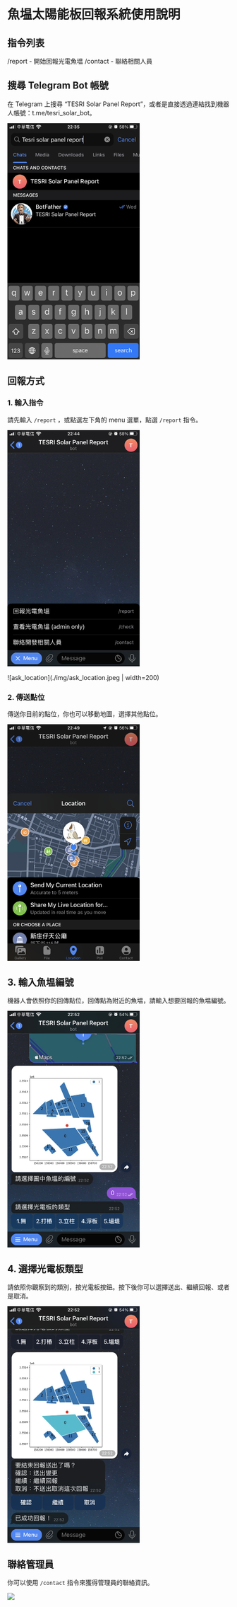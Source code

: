 # 魚塭太陽能板回報系統使用說明


## 指令列表
/report - 開始回報光電魚塭
/contact - 聯絡相關人員

## 搜尋 Telegram Bot 帳號
在 Telegram 上搜尋 “TESRI Solar Panel Report”，或者是直接透過連結找到機器人帳號：t.me/tesri_solar_bot。

<img src="./img/search_bot.jpeg" width="300">


## 回報方式

### 1. 輸入指令
請先輸入 `/report` ，或點選左下角的 menu 選單，點選 `/report` 指令。

<img src="./img/report_command.jpeg" width="300">

![ask_location](./img/ask_location.jpeg | width=200)

### 2. 傳送點位
傳送你目前的點位，你也可以移動地圖，選擇其他點位。

<img src="./img/select_location.PNG" width="300">

## 3. 輸入魚塭編號
機器人會依照你的回傳點位，回傳點為附近的魚塭，請輸入想要回報的魚塭編號。

<img src="./img/send_pond_index.PNG" width="300">

## 4. 選擇光電板類型
請依照你觀察到的類別，按光電板按鈕。按下後你可以選擇送出、繼續回報、或者是取消。

<img src="./img/select_type_and_sent.PNG" width="300">


## 聯絡管理員
你可以使用 `/contact` 指令來獲得管理員的聯絡資訊。

<img src="./img/contact.PNG" width="300">

